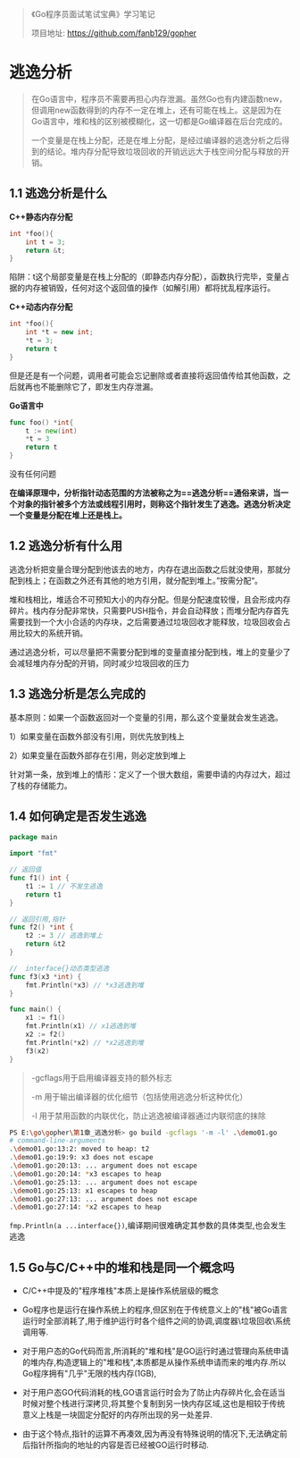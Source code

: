 > 《Go程序员面试笔试宝典》学习笔记
>
>  项目地址: https://github.com/fanb129/gopher

# 逃逸分析

> ​		在Go语言中，程序员不需要再担心内存泄漏。虽然Go也有内建函数new，但调用new函数得到的内存不一定在堆上，还有可能在栈上。这是因为在Go语言中，堆和栈的区别被模糊化，这一切都是Go编译器在后台完成的。
>
> ​		一个变量是在栈上分配，还是在堆上分配，是经过编译器的逃逸分析之后得到的结论。堆内存分配导致垃圾回收的开销远远大于栈空间分配与释放的开销。

## 1.1 逃逸分析是什么

**C++静态内存分配**

```c++
int *foo(){
    int t = 3;
    return &t;
}
```

陷阱：t这个局部变量是在栈上分配的（即静态内存分配），函数执行完毕，变量占据的内存被销毁，任何对这个返回值的操作（如解引用）都将扰乱程序运行。

**C++动态内存分配**

```c++
int *foo(){
    int *t = new int;
    *t = 3;
    return t
}
```

但是还是有一个问题，调用者可能会忘记删除或者直接将返回值传给其他函数，之后就再也不能删除它了，即发生内存泄漏。

**Go语言中**

```go
func foo() *int{
    t := new(int)
    *t = 3
    return t
}
```

没有任何问题

**在编译原理中，分析指针动态范围的方法被称之为==逃逸分析==通俗来讲，当一个对象的指针被多个方法或线程引用时，则称这个指针发生了逃逸。逃逸分析决定一个变量是分配在堆上还是栈上。**



## 1.2 逃逸分析有什么用

​	逃逸分析把变量合理分配到他该去的地方，内存在退出函数之后就没使用，那就分配到栈上；在函数之外还有其他的地方引用，就分配到堆上。”按需分配“。

​	堆和栈相比，堆适合不可预知大小的内存分配。但是分配速度较慢，且会形成内存碎片。栈内存分配非常快，只需要PUSH指令，并会自动释放；而堆分配内存首先需要找到一个大小合适的内存块，之后需要通过垃圾回收才能释放，垃圾回收会占用比较大的系统开销。

​	通过逃逸分析，可以尽量把不需要分配到堆的变量直接分配到栈，堆上的变量少了会减轻堆内存分配的开销，同时减少垃圾回收的压力

## 1.3 逃逸分析是怎么完成的

基本原则：如果一个函数返回对一个变量的引用，那么这个变量就会发生逃逸。

1）如果变量在函数外部没有引用，则优先放到栈上

2）如果变量在函数外部存在引用，则必定放到堆上

针对第一条，放到堆上的情形：定义了一个很大数组，需要申请的内存过大，超过了栈的存储能力。



## 1.4 如何确定是否发生逃逸

```go
package main

import "fmt"

// 返回值
func f1() int {
	t1 := 1 // 不发生逃逸
	return t1
}

// 返回引用,指针
func f2() *int {
	t2 := 3 // 逃逸到堆上
	return &t2
}

//  interface{}动态类型逃逸
func f3(x3 *int) {
	fmt.Println(*x3) // *x3逃逸到堆
}

func main() {
	x1 := f1()
	fmt.Println(x1) // x1逃逸到堆
	x2 := f2()
	fmt.Println(*x2) // *x2逃逸到堆
	f3(x2)
}
```

> -gcflags用于启用编译器支持的额外标志
>
> -m 用于输出编译器的优化细节（包括使用逃逸分析这种优化）
>
> -l 用于禁用函数的内联优化，防止逃逸被编译器通过内联彻底的抹除

```bash
PS E:\go\gopher\第1章_逃逸分析> go build -gcflags '-m -l' .\demo01.go
# command-line-arguments
.\demo01.go:13:2: moved to heap: t2
.\demo01.go:19:9: x3 does not escape
.\demo01.go:20:13: ... argument does not escape
.\demo01.go:20:14: *x3 escapes to heap
.\demo01.go:25:13: ... argument does not escape
.\demo01.go:25:13: x1 escapes to heap
.\demo01.go:27:13: ... argument does not escape
.\demo01.go:27:14: *x2 escapes to heap
```

`fmp.Println(a ...interface{})`,编译期间很难确定其参数的具体类型,也会发生逃逸



## 1.5 Go与C/C++中的堆和栈是同一个概念吗

- C/C++中提及的"程序堆栈"本质上是操作系统层级的概念

- Go程序也是运行在操作系统上的程序,但区别在于传统意义上的"栈"被Go语言运行时全部消耗了,用于维护运行时各个组件之间的协调,调度器\垃圾回收\系统调用等.
- 对于用户态的Go代码而言,所消耗的"堆和栈"是GO运行时通过管理向系统申请的堆内存,构造逻辑上的"堆和栈",本质都是从操作系统申请而来的堆内存.所以Go程序拥有"几乎"无限的栈内存(1GB),
- 对于用户态GO代码消耗的栈,GO语言运行时会为了防止内存碎片化,会在适当时候对整个栈进行深拷贝,将其整个复制到另一快内存区域,这也是相较于传统意义上栈是一块固定分配好的内存所出现的另一处差异.
- 由于这个特点,指针的运算不再凑效,因为再没有特殊说明的情况下,无法确定前后指针所指向的地址的内容是否已经被GO运行时移动.
